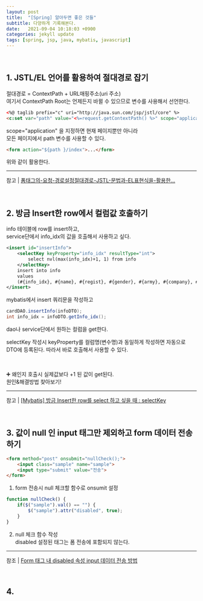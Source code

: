 ```yaml
---
layout: post
title:  "[Spring] 알아두면 좋은 것들"
subtitle: 다양하게 기록해본다.
date:   2021-09-04 10:18:03 +0900
categories: jekyll update
tags: [spring, jsp, java, mybatis, javascript]
---
```


<br>

## 1. JSTL/EL 언어를 활용하여 절대경로 잡기

절대경로 = ContextPath + URL매핑주소(uri 주소)   
여기서 ContextPath Root는 언제든지 바뀔 수 있으므로 변수를 사용해서 선언한다.

```html
<%@ taglib prefix="c" uri="http://java.sun.com/jsp/jstl/core" %>
<c:set var="path" value="<%=request.getContextPath() %>" scope="application" />
```

scope="application" 을 지정하면 현재 페이지뿐만 아니라    
모든 페이지에서 path 변수를 사용할 수 있다.

```html
<form action="${path }/index">...</form>
```
위와 같이 활용한다.

---
참고 | [폼태그의-요청-경로설정절대경로-JSTL-문법과-EL표현식을-활용한...](https://u-it.tistory.com/entry/%ED%8F%BC%ED%83%9C%EA%B7%B8%EC%9D%98-%EC%9A%94%EC%B2%AD-%EA%B2%BD%EB%A1%9C%EC%84%A4%EC%A0%95%EC%A0%88%EB%8C%80%EA%B2%BD%EB%A1%9C-JSTL-%EB%AC%B8%EB%B2%95%EA%B3%BC-EL%ED%91%9C%ED%98%84%EC%8B%9D%EC%9D%84-%ED%99%9C%EC%9A%A9%ED%95%9C-ContextPath-Root%EC%A0%88%EB%8C%80%EA%B2%BD%EB%A1%9C-%EC%B0%B8%EC%A1%B0%EB%B2%95)

<br>



## 2. 방금 Insert한 row에서 컬럼값 호출하기

info 테이블에 row를 insert하고,  
service단에서 info_idx의 값을 호출해서 사용하고 싶다.  

```xml
<insert id="insertInfo">
	<selectKey keyProperty="info_idx" resultType="int">
		select nvl(max(info_idx)+1, 1) from info 
	</selectKey>
	insert into info 
	values
	(#{info_idx}, #{name}, #{regist}, #{gender}, #{army}, #{company}, #{depart}, #{position}, #{phone}, #{email}, #{addr}, #{profile}, sysdate)
</insert>
```
mybatis에서 insert 쿼리문을 작성하고


```java
cardDAO.insertInfo(infoDTO);
int info_idx = infoDTO.getInfo_idx();
```
dao나 service단에서 원하는 컬럼을 get한다.

selectKey 작성시 keyProperty를 컬럼명(변수명)과 동일하게 작성하면 자동으로 DTO에 등록된다.
따라서 바로 호출해서 사용할 수 있다. 

<br>

➕ 왜인지 호출시 실제값보다 +1 된 값이 get된다.  
원인&해결방법 찾아보기!  

---
참고 | [[Mybatis] 방금 Insert한 row를 select 하고 싶을 때 : selectKey](https://joo-dev.tistory.com/2)

<br>

## 3. 값이 null 인 input 태그만 제외하고 form 데이터 전송하기

```html
<form method="post" onsubmit="nullCheck();">
	<input class="sample" name="sample">
	<input type="submit" value="전송">
</form>
```
1) form 전송시 null 체크할 함수로 onsumit 설정

```javascript
function nullCheck() {	
	if($("sample").val() == "") {
		$("sample").attr("disabled", true);
	}
}
```
2) null 체크 함수 작성  
disabled 설정된 태그는 폼 전송에 포함되지 않는다.


---
참조 | [Form 태그 내 disabled 속성 input 데이터 전송 방법](https://mmozzi.tistory.com/20)

<br>

## 4.
